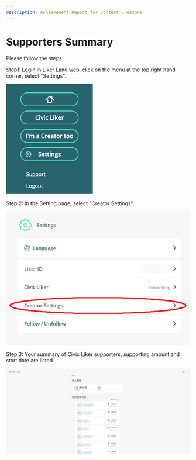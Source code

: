 ```yaml
---
description: Achievement Report for Content Creators
---
```


# Supporters Summary

Please follow the steps:

Step1: Login in [Liker Land web](https://liker.land/), click on the menu at the top right hand corner, select "Settings".

![](../../.gitbook/assets/subscribe-civic-liker-1-en.png)

Step 2: In the Setting page, select "Creator Settings".

![](../../.gitbook/assets/creators-pitch-1-en.png)

Step 3: Your summary of Civic Liker supporters, supporting amount and start date are listed.

![](../../.gitbook/assets/yoursupporter.jpg)

